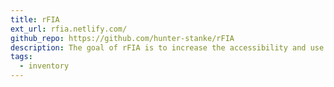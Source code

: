 ```yaml
---
title: rFIA
ext_url: rfia.netlify.com/
github_repo: https://github.com/hunter-stanke/rFIA
description: The goal of rFIA is to increase the accessibility and use of the USFS Forest Inventory and Analysis (FIA) Database by providing a user-friendly, open source platform to easily query and analyze FIA Data.
tags:
  - inventory
---
```

